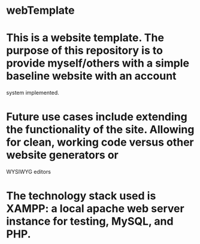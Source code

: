 # webTemplate
# This is a website template. The purpose of this repository is to provide myself/others with a simple baseline website with an account
system implemented.
# Future use cases include extending the functionality of the site. Allowing for clean, working code versus other website generators or
WYSIWYG editors
# The technology stack used is XAMPP: a local apache web server instance for testing, MySQL, and PHP.
